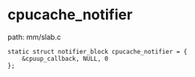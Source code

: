 cpucache_notifier
========================================

path: mm/slab.c
```
static struct notifier_block cpucache_notifier = {
    &cpuup_callback, NULL, 0
};
```
